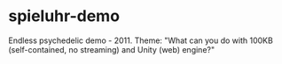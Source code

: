 spieluhr-demo
=============

Endless psychedelic demo - 2011. Theme: "What can you do with 100KB (self-contained, no streaming) and Unity (web) engine?"
